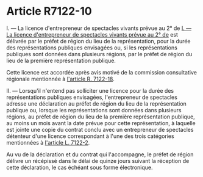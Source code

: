# Article R7122-10

I. ― La licence d'entrepreneur de spectacles vivants prévue au 2° de [I. ― La licence d'entrepreneur de spectacles vivants prévue au 2° de][1] est délivrée par le préfet de région du lieu de la représentation, pour la durée des représentations publiques envisagées ou, si les représentations publiques sont données dans plusieurs régions, par le préfet de région du lieu de la première représentation publique. 
  
  
Cette licence est accordée après avis motivé de la commission consultative régionale mentionnée à [l'article R. 7122-18][2]. 
  
  
II. ― Lorsqu'il n'entend pas solliciter une licence pour la durée des représentations publiques envisagées, l'entrepreneur de spectacles adresse une déclaration au préfet de région du lieu de la représentation publique ou, lorsque les représentations sont données dans plusieurs régions, au préfet de région du lieu de la première représentation publique, au moins un mois avant la date prévue pour cette représentation, à laquelle est jointe une copie du contrat conclu avec un entrepreneur de spectacles détenteur d'une licence correspondant à l'une des trois catégories mentionnées à [l'article L. 7122-2][3]. 
  
  
Au vu de la déclaration et du contrat qui l'accompagne, le préfet de région délivre un récépissé dans le délai de quinze jours suivant la réception de cette déclaration, le cas échéant sous forme électronique.

 [1]: /affichCodeArticle.do?cidTexte=LEGITEXT000006072050&idArticle=LEGIARTI000006904573&dateTexte=&categorieLien=cid
 [2]: /affichCodeArticle.do?cidTexte=LEGITEXT000006072050&idArticle=LEGIARTI000018499616&dateTexte=&categorieLien=cid
 [3]: /affichCodeArticle.do?cidTexte=LEGITEXT000006072050&idArticle=LEGIARTI000006904563&dateTexte=&categorieLien=cid